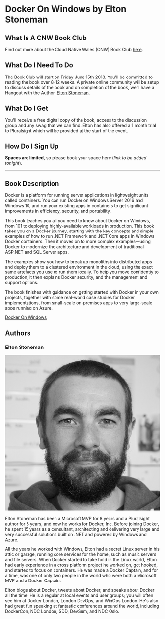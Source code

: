 # Docker On Windows by Elton Stoneman

## What Is A CNW Book Club

Find out more about the Cloud Native Wales (CNW) Book Club [here](https://blog.cloudnativewales.io/bookclub).

## What Do I Need To Do

The Book Club will start on Friday June 15th 2018.  You'll be committed to reading the book over 8-12 weeks.  A private online community will be setup to discuss details of the book and on completion of the book, we'll have a Hangout with the Author, [Elton Stoneman](https://twitter.com/eltonstoneman).

## What Do I Get

You'll receive a free digital copy of the book, access to the discussion group and any swag that we can find.  Elton has also offered a 1 month trial to Pluralsight which will be provided at the start of the event.

## How Do I Sign Up

**Spaces are limited**, so please book your space here (*link to be added tonight*).

---

## Book Description

Docker is a platform for running server applications in lightweight units called containers. You can run Docker on Windows Server 2016 and Windows 10, and run your existing apps in containers to get significant improvements in efficiency, security, and portability.

This book teaches you all you need to know about Docker on Windows, from 101 to deploying highly-available workloads in production. This book takes you on a Docker journey, starting with the key concepts and simple examples of how to run .NET Framework and .NET Core apps in Windows Docker containers. Then it moves on to more complex examples—using Docker to modernize the architecture and development of traditional ASP.NET and SQL Server apps.

The examples show you how to break up monoliths into distributed apps and deploy them to a clustered environment in the cloud, using the exact same artefacts you use to run them locally. To help you move confidently to production, it then explains Docker security, and the management and support options.

The book finishes with guidance on getting started with Docker in your own projects, together with some real-world case studies for Docker implementations, from small-scale on-premises apps to very large-scale apps running on Azure.

[Docker On Windows](https://www.packtpub.com/virtualization-and-cloud/docker-windows)

## Authors

### Elton Stoneman

![Elton Stoneman](/content/images/2018/05/EltonStoneman.jpeg)

Elton Stoneman has been a Microsoft MVP for 8 years and a Pluralsight author for 5 years, and now he works for Docker, Inc. Before joining Docker, he spent 15 years as a consultant, architecting and delivering very large and very successful solutions built on .NET and powered by Windows and Azure.

All the years he worked with Windows, Elton had a secret Linux server in his attic or garage, running core services for the home, such as music servers and file servers. When Docker started to take hold in the Linux world, Elton had early experience in a cross platform project he worked on, got hooked, and started to focus on containers. He was made a Docker Captain, and for a time, was one of only two people in the world who were both a Microsoft MVP and a Docker Captain.

Elton blogs about Docker, tweets about Docker, and speaks about Docker all the time. He is a regular at local events and user groups; you will often see him at Docker London, London DevOps, and WinOps London. He's also had great fun speaking at fantastic conferences around the world, including DockerCon, NDC London, SDD, DevSum, and NDC Oslo.